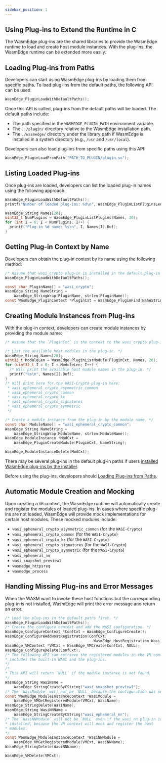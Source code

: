 ```yaml
---
sidebar_position: 1
---
```


## Using Plug-ins to Extend the Runtime in C

The WasmEdge plug-ins are the shared libraries to provide the WasmEdge runtime to load and create host module instances. With the plug-ins, the WasmEdge runtime can be extended more easily.

## Loading Plug-ins from Paths

Developers can start using WasmEdge plug-ins by loading them from specific paths. To load plug-ins from the default paths, the following API can be used:

```c
WasmEdge_PluginLoadWithDefaultPaths();
```

Once this API is called, plug-ins from the default paths will be loaded. The default paths include:

- The path specified in the `WASMEDGE_PLUGIN_PATH` environment variable.
- The `../plugin/` directory relative to the WasmEdge installation path.
- The `./wasmedge/` directory under the library path if WasmEdge is installed in a system directory (e.g., `/usr` and `/usr/local`).

Developers can also load plug-ins from specific paths using this API:

```c
WasmEdge_PluginLoadFromPath("PATH_TO_PLUGIN/plugin.so");
```

## Listing Loaded Plug-ins

Once plug-ins are loaded, developers can list the loaded plug-in names using the following approach:

```c
WasmEdge_PluginLoadWithDefaultPaths();
printf("Number of loaded plug-ins: %d\n", WasmEdge_PluginListPluginsLength());

WasmEdge_String Names[20];
uint32_t NumPlugins = WasmEdge_PluginListPlugins(Names, 20);
for (int I = 0; I < NumPlugins; I++) {
  printf("Plug-in %d name: %s\n", I, Names[I].Buf);
}
```

## Getting Plug-in Context by Name

Developers can obtain the plug-in context by its name using the following method:

```c
/* Assume that wasi_crypto plug-in is installed in the default plug-in path. */
WasmEdge_PluginLoadWithDefaultPaths();

const char PluginName[] = "wasi_crypto";
WasmEdge_String NameString =
    WasmEdge_StringWrap(PluginName, strlen(PluginName));
const WasmEdge_PluginContext *PluginCxt = WasmEdge_PluginFind(NameString);
```

## Creating Module Instances from Plug-ins

With the plug-in context, developers can create module instances by providing the module name:

```c
/* Assume that the `PluginCxt` is the context to the wasi_crypto plug-in. */

/* List the available host modules in the plug-in. */
WasmEdge_String Names[20];
uint32_t ModuleLen = WasmEdge_PluginListModule(PluginCxt, Names, 20);
for (uint32_t I = 0; I < ModuleLen; I++) {
  /* Will print the available host module names in the plug-in. */
  printf("%s\n", Names[I].Buf);
}
/* Will print here for the WASI-Crypto plug-in here:
 * wasi_ephemeral_crypto_asymmetric_common
 * wasi_ephemeral_crypto_common
 * wasi_ephemeral_crypto_kx
 * wasi_ephemeral_crypto_signatures
 * wasi_ephemeral_crypto_symmetric
 */

/* Create a module instance from the plug-in by the module name. */
const char ModuleName[] = "wasi_ephemeral_crypto_common";
WasmEdge_String NameString =
    WasmEdge_StringWrap(ModuleName, strlen(ModuleName));
WasmEdge_ModuleInstance *ModCxt =
    WasmEdge_PluginCreateModule(PluginCxt, NameString);

WasmEdge_ModuleInstanceDelete(ModCxt);
```

There may be several plug-ins in the default plug-in paths if users [installed WasmEdge plug-ins by the installer](/contribute/installer.md#plugins).

Before using the plug-ins, developers should [Loading Plug-ins from Paths](#loading-plug-ins-from-paths).

## Automatic Module Creation and Mocking

Upon creating a `VM` context, the WasmEdge runtime will automatically create and register the modules of loaded plug-ins. In cases where specific plug-ins are not loaded, WasmEdge will provide mock implementations for certain host modules. These mocked modules include:

- `wasi_ephemeral_crypto_asymmetric_common` (for the `WASI-Crypto`)
- `wasi_ephemeral_crypto_common` (for the `WASI-Crypto`)
- `wasi_ephemeral_crypto_kx` (for the `WASI-Crypto`)
- `wasi_ephemeral_crypto_signatures` (for the `WASI-Crypto`)
- `wasi_ephemeral_crypto_symmetric` (for the `WASI-Crypto`)
- `wasi_ephemeral_nn`
- `wasi_snapshot_preview1`
- `wasmedge_httpsreq`
- `wasmedge_process`

## Handling Missing Plug-ins and Error Messages

When the WASM want to invoke these host functions but the corresponding plug-in is not installed, WasmEdge will print the error message and return an error.

```c
/* Load the plug-ins in the default paths first. */
WasmEdge_PluginLoadWithDefaultPaths();
/* Create the configure context and add the WASI configuration. */
WasmEdge_ConfigureContext *ConfCxt = WasmEdge_ConfigureCreate();
WasmEdge_ConfigureAddHostRegistration(ConfCxt,
                                        WasmEdge_HostRegistration_Wasi);
WasmEdge_VMContext *VMCxt = WasmEdge_VMCreate(ConfCxt, NULL);
WasmEdge_ConfigureDelete(ConfCxt);
/* The following API can retrieve the registered modules in the VM context,
* includes the built-in WASI and the plug-ins.
*/
/*
* This API will return `NULL` if the module instance is not found.
*/
WasmEdge_String WasiName =
    WasmEdge_StringCreateByCString("wasi_snapshot_preview1");
/* The `WasiModule` will not be `NULL` because the configuration was set. */
const WasmEdge_ModuleInstanceContext *WasiModule =
    WasmEdge_VMGetRegisteredModule(VMCxt, WasiName);
WasmEdge_StringDelete(WasiName);
WasmEdge_String WasiNNName =
    WasmEdge_StringCreateByCString("wasi_ephemeral_nn");
/* The `WasiNNModule` will not be `NULL` even if the wasi_nn plug-in is not
* installed, because the VM context will mock and register the host
* modules.
*/
const WasmEdge_ModuleInstanceContext *WasiNNModule =
    WasmEdge_VMGetRegisteredModule(VMCxt, WasiNNName);
WasmEdge_StringDelete(WasiNNName);

WasmEdge_VMDelete(VMCxt);
```
